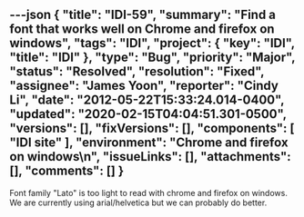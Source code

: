 ---json
{
  "title": "IDI-59",
  "summary": "Find a font that works well on Chrome and firefox on windows",
  "tags": "IDI",
  "project": {
    "key": "IDI",
    "title": "IDI"
  },
  "type": "Bug",
  "priority": "Major",
  "status": "Resolved",
  "resolution": "Fixed",
  "assignee": "James Yoon",
  "reporter": "Cindy Li",
  "date": "2012-05-22T15:33:24.014-0400",
  "updated": "2020-02-15T04:04:51.301-0500",
  "versions": [],
  "fixVersions": [],
  "components": [
    "IDI site"
  ],
  "environment": "Chrome and firefox on windows\n",
  "issueLinks": [],
  "attachments": [],
  "comments": []
}
---
Font family "Lato" is too light to read with chrome and firefox on windows. We are currently using arial/helvetica but we can probably do better.&#x20;

        